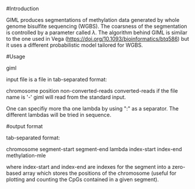 #Introduction

GIML produces segmentations of methylation data generated by whole genome bisulfite sequencing
(WGBS).
The coarsness of the segmentation is controlled by a parameter called $\lambda$. The algorithm
behind GIML is similar to the one used in Vega (https://doi.org/10.1093/bioinformatics/btq586)
but it uses a different probabilistic model tailored for WGBS.

#Usage

giml <input-file> <lambdas>

input file is a file in tab-separated format:

chromosome position non-converted-reads converted-reads
if the file name is '-' giml will read from the standard input.

One can specifiy more tha one lambda by using ":" as a separator. The different
lambdas will be tried in sequence.

#output format

tab-separated format:

chromosome segment-start segment-end lambda index-start index-end methylation-mle

where index-start and index-end are indexes for the segment into a zero-based
array which stores the positions of the chromosome (useful for plotting and counting
the CpGs contained in a given segment).



